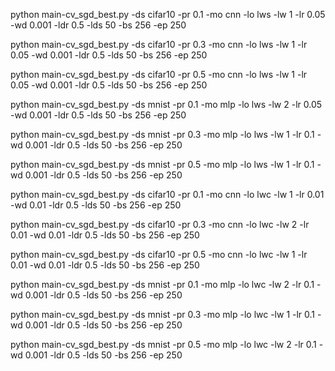 python main-cv_sgd_best.py -ds cifar10 -pr 0.1 -mo cnn -lo lws -lw 1 -lr 0.05 -wd 0.001 -ldr 0.5 -lds 50 -bs 256 -ep 250

python main-cv_sgd_best.py -ds cifar10 -pr 0.3 -mo cnn -lo lws -lw 1 -lr 0.05 -wd 0.001 -ldr 0.5 -lds 50 -bs 256 -ep 250

python main-cv_sgd_best.py -ds cifar10 -pr 0.5 -mo cnn -lo lws -lw 1 -lr 0.05 -wd 0.001 -ldr 0.5 -lds 50 -bs 256 -ep 250

python main-cv_sgd_best.py -ds mnist -pr 0.1 -mo mlp -lo lws -lw 2 -lr 0.05 -wd 0.001 -ldr 0.5 -lds 50 -bs 256 -ep 250

python main-cv_sgd_best.py -ds mnist -pr 0.3 -mo mlp -lo lws -lw 1 -lr 0.1 -wd 0.001 -ldr 0.5 -lds 50 -bs 256 -ep 250

python main-cv_sgd_best.py -ds mnist -pr 0.5 -mo mlp -lo lws -lw 1 -lr 0.1 -wd 0.001 -ldr 0.5 -lds 50 -bs 256 -ep 250

python main-cv_sgd_best.py -ds cifar10 -pr 0.1 -mo cnn -lo lwc -lw 1 -lr 0.01 -wd 0.01 -ldr 0.5 -lds 50 -bs 256 -ep 250

python main-cv_sgd_best.py -ds cifar10 -pr 0.3 -mo cnn -lo lwc -lw 2 -lr 0.01 -wd 0.01 -ldr 0.5 -lds 50 -bs 256 -ep 250

python main-cv_sgd_best.py -ds cifar10 -pr 0.5 -mo cnn -lo lwc -lw 1 -lr 0.01 -wd 0.01 -ldr 0.5 -lds 50 -bs 256 -ep 250

python main-cv_sgd_best.py -ds mnist -pr 0.1 -mo mlp -lo lwc -lw 2 -lr 0.1 -wd 0.001 -ldr 0.5 -lds 50 -bs 256 -ep 250

python main-cv_sgd_best.py -ds mnist -pr 0.3 -mo mlp -lo lwc -lw 1 -lr 0.1 -wd 0.001 -ldr 0.5 -lds 50 -bs 256 -ep 250

python main-cv_sgd_best.py -ds mnist -pr 0.5 -mo mlp -lo lwc -lw 2 -lr 0.1 -wd 0.001 -ldr 0.5 -lds 50 -bs 256 -ep 250

